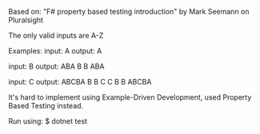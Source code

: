 Based on:
"F# property based testing introduction" by Mark Seemann on Pluralsight

The only valid inputs are A-Z

Examples:
input:
A
output:
A

input:
B
output:
ABA
B B
ABA

input:
C
output:
ABCBA
B   B
C   C
B   B
ABCBA

It's hard to implement using Example-Driven Development, used Property Based Testing instead.

Run using:
$ dotnet test
